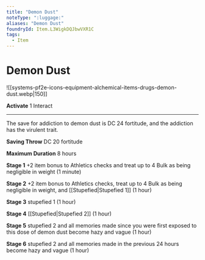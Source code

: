 ```yaml
---
title: "Demon Dust"
noteType: ":luggage:"
aliases: "Demon Dust"
foundryId: Item.L3WigkDQJbwVXR1C
tags:
  - Item
---
```


# Demon Dust
![[systems-pf2e-icons-equipment-alchemical-items-drugs-demon-dust.webp|150]]

**Activate** 1 Interact

* * *

The save for addiction to demon dust is DC 24 fortitude, and the addiction has the virulent trait.

**Saving Throw** DC 20 fortitude

**Maximum Duration** 8 hours

**Stage 1** +2 item bonus to Athletics checks and treat up to 4 Bulk as being negligible in weight (1 minute)

**Stage 2** +2 item bonus to Athletics checks, treat up to 4 Bulk as being negligible in weight, and [[Stupefied|Stupefied 1]] (1 hour)

**Stage 3** stupefied 1 (1 hour)

**Stage 4** [[Stupefied|Stupefied 2]] (1 hour)

**Stage 5** stupefied 2 and all memories made since you were first exposed to this dose of demon dust become hazy and vague (1 hour)

**Stage 6** stupefied 2 and all memories made in the previous 24 hours become hazy and vague (1 hour)
